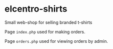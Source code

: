 # elcentro-shirts
Small web-shop for selling branded t-shirts

Page `index.php` used for making orders.

Page `orders.php` used for viewing orders by admin.
